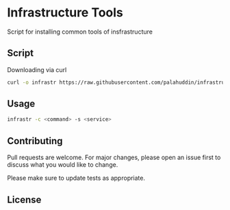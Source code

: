# Infrastructure Tools

Script for installing common tools of insfrastructure

## Script
Downloading via curl

```bash
curl -o infrastr https://raw.githubusercontent.com/palahuddin/infrastructure-tools/master/infrastr && chmod +x infrastr
```

## Usage

```bash
infrastr -c <command> -s <service>
```

## Contributing
Pull requests are welcome. For major changes, please open an issue first to discuss what you would like to change.

Please make sure to update tests as appropriate.

## License
